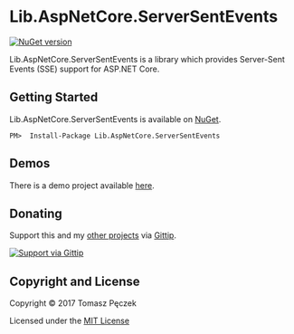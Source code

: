# Lib.AspNetCore.ServerSentEvents
[![NuGet version](https://badge.fury.io/nu/Lib.AspNetCore.ServerSentEvents.svg)](http://badge.fury.io/nu/Lib.AspNetCore.ServerSentEvents)

Lib.AspNetCore.ServerSentEvents is a library which provides Server-Sent Events (SSE) support for ASP.NET Core.

## Getting Started

Lib.AspNetCore.ServerSentEvents is available on [NuGet](https://www.nuget.org/packages/Lib.AspNetCore.ServerSentEvents/).

```
PM>  Install-Package Lib.AspNetCore.ServerSentEvents
```

## Demos

There is a demo project available [here](https://github.com/tpeczek/Demo.AspNetCore.ServerSentEvents).

## Donating
Support this and my [other projects](https://github.com/tpeczek/) via [Gittip](https://www.gittip.com/tpeczek/).

[![Support via Gittip](https://2.bp.blogspot.com/-hfTLKixXGvw/U-PmH5hGK4I/AAAAAAAAAf8/o94Go42VeZU/s1600/gittip.png)](https://www.gittip.com/tpeczek/)

## Copyright and License
Copyright © 2017 Tomasz Pęczek

Licensed under the [MIT License](https://github.com/tpeczek/Lib.AspNetCore.ServerSentEvents/blob/master/LICENSE.md)
